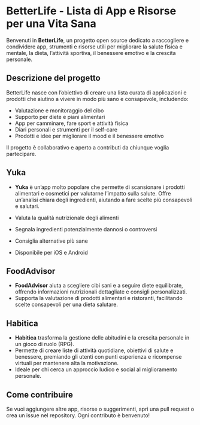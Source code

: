 # BetterLife - Lista di App e Risorse per una Vita Sana

Benvenuti in **BetterLife**, un progetto open source dedicato a raccogliere e condividere app, strumenti e risorse utili per migliorare la salute fisica e mentale, la dieta, l’attività sportiva, il benessere emotivo e la crescita personale.

## Descrizione del progetto

BetterLife nasce con l’obiettivo di creare una lista curata di applicazioni e prodotti che aiutino a vivere in modo più sano e consapevole, includendo:

- Valutazione e monitoraggio del cibo  
- Supporto per diete e piani alimentari  
- App per camminare, fare sport e attività fisica  
- Diari personali e strumenti per il self-care  
- Prodotti e idee per migliorare il mood e il benessere emotivo  

Il progetto è collaborativo e aperto a contributi da chiunque voglia partecipare.

## Yuka

- **Yuka** è un’app molto popolare che permette di scansionare i prodotti alimentari e cosmetici per valutarne l’impatto sulla salute. Offre un’analisi chiara degli ingredienti, aiutando a fare scelte più consapevoli e salutari.

- Valuta la qualità nutrizionale degli alimenti  
- Segnala ingredienti potenzialmente dannosi o controversi  
- Consiglia alternative più sane  
- Disponibile per iOS e Android  

## FoodAdvisor

- **FoodAdvisor** aiuta a scegliere cibi sani e a seguire diete equilibrate, offrendo informazioni nutrizionali dettagliate e consigli personalizzati.  
- Supporta la valutazione di prodotti alimentari e ristoranti, facilitando scelte consapevoli per una dieta salutare.

## Habitica

- **Habitica** trasforma la gestione delle abitudini e la crescita personale in un gioco di ruolo (RPG).  
- Permette di creare liste di attività quotidiane, obiettivi di salute e benessere, premiando gli utenti con punti esperienza e ricompense virtuali per mantenere alta la motivazione.  
- Ideale per chi cerca un approccio ludico e social al miglioramento personale.

## Come contribuire

Se vuoi aggiungere altre app, risorse o suggerimenti, apri una pull request o crea un issue nel repository. Ogni contributo è benvenuto!
